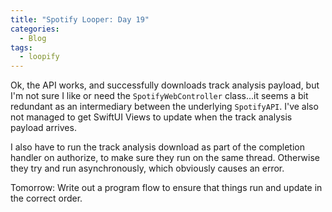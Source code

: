 ```yaml
---
title: "Spotify Looper: Day 19"
categories:
  - Blog
tags:
  - loopify
---
```

Ok, the API works, and successfully downloads track analysis payload, but I'm not sure I like or need the `SpotifyWebController` class...it seems a bit redundant as an intermediary between the underlying `SpotifyAPI`. I've also not managed to get SwiftUI Views to update when the track analysis payload arrives.

I also have to run the track analysis download as part of the completion handler on authorize, to make sure they run on the same thread. Otherwise they try and run asynchronously, which obviously causes an error.

Tomorrow: Write out a program flow to ensure that things run and update in the correct order.